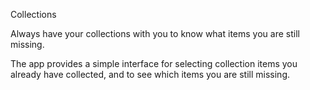 Collections

Always have your collections with you to know what items you are still missing.

The app provides a simple interface for selecting collection items you already have collected, and to see which items you are still missing.